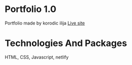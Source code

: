 # Portfolio 1.0

Portfolio made by korodic ilija [Live site]()

# Technologies And Packages

HTML, CSS, Javascript, netlify

